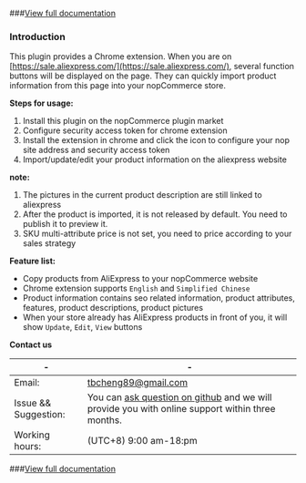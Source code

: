 ###[View full documentation](https://github.com/cabbage89/Nop.Plugin.DropShipping.AliExpress.Doc)

### Introduction

This plugin provides a Chrome extension. When you are on [https://sale.aliexpress.com/](https://sale.aliexpress.com/), several function buttons will be displayed on the page. They can quickly import product information from this page into your nopCommerce store.

**Steps for usage:**

1. Install this plugin on the nopCommerce plugin market	
2. Configure security access token for chrome extension	
3. Install the extension in chrome and click the icon to configure your nop site address and security access token	
4. Import/update/edit your product information on the aliexpress website	

**note:**

1. The pictures in the current product description are still linked to aliexpress
2. After the product is imported, it is not released by default. You need to publish it to preview it.
3. SKU multi-attribute price is not set, you need to price according to your sales strategy

**Feature list:**

- Copy products from AliExpress to your nopCommerce website	
- Chrome extension supports `English` and `Simplified Chinese`	
- Product information contains seo related information, product attributes, features, product descriptions, product pictures	
- When your store already has AliExpress products in front of you, it will show `Update`, `Edit`, `View` buttons	

**Contact us**

-|-
-|-
Email:| tbcheng89@gmail.com
Issue && Suggestion:| You can [ask question on github](https://github.com/cabbage89/Nop.Plugin.DropShipping.AliExpress.Doc/issues) and we will provide you with online support within three months.
Working hours:| (UTC+8) 9:00 am-18:pm

###[View full documentation](https://github.com/cabbage89/Nop.Plugin.DropShipping.AliExpress.Doc)
